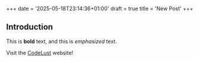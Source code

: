 +++
date = '2025-05-18T23:14:36+01:00'
draft = true
title = 'New Post'
+++

## Introduction

This is **bold** text, and this is *emphasized* text.

Visit the [CodeLust](https://www.codelust.dev/) website!
